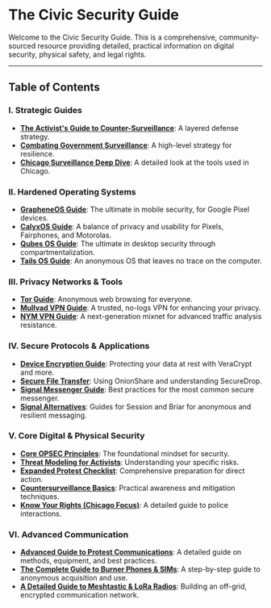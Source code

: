 # The Civic Security Guide

Welcome to the Civic Security Guide. This is a comprehensive, community-sourced resource providing detailed, practical information on digital security, physical safety, and legal rights.

---

## Table of Contents

### I. Strategic Guides
*   [**The Activist's Guide to Counter-Surveillance**](./strategic-guides/countering_surveillance_guide.md): A layered defense strategy.
*   [**Combating Government Surveillance**](./strategic-guides/combating_surveillance.md): A high-level strategy for resilience.
*   [**Chicago Surveillance Deep Dive**](./strategic-guides/chicago_surveillance.md): A detailed look at the tools used in Chicago.

### II. Hardened Operating Systems
*   [**GrapheneOS Guide**](./hardened-os/GrapheneOS_Guide.md): The ultimate in mobile security, for Google Pixel devices.
*   [**CalyxOS Guide**](./hardened-os/CalyxOS_Guide.md): A balance of privacy and usability for Pixels, Fairphones, and Motorolas.
*   [**Qubes OS Guide**](./hardened-os/qubes_os_guide.md): The ultimate in desktop security through compartmentalization.
*   [**Tails OS Guide**](./digital-security/tails_os_guide.md): An anonymous OS that leaves no trace on the computer.

### III. Privacy Networks & Tools
*   [**Tor Guide**](./privacy-networks/Tor_Guide.md): Anonymous web browsing for everyone.
*   [**Mullvad VPN Guide**](./privacy-networks/Mullvad_VPN_Guide.md): A trusted, no-logs VPN for enhancing your privacy.
*   [**NYM VPN Guide**](./privacy-networks/NYM_VPN_Guide.md): A next-generation mixnet for advanced traffic analysis resistance.

### IV. Secure Protocols & Applications
*   [**Device Encryption Guide**](./secure-protocols/device_encryption.md): Protecting your data at rest with VeraCrypt and more.
*   [**Secure File Transfer**](./secure-protocols/secure_file_transfer.md): Using OnionShare and understanding SecureDrop.
*   [**Signal Messenger Guide**](./digital-security/signal_guide.md): Best practices for the most common secure messenger.
*   [**Signal Alternatives**](./secure-protocols/signal_alternatives.md): Guides for Session and Briar for anonymous and resilient messaging.

### V. Core Digital & Physical Security
*   [**Core OPSEC Principles**](./digital-security/opsec_principles_guide.md): The foundational mindset for security.
*   [**Threat Modeling for Activists**](./digital-security/threat_modeling_guide.md): Understanding your specific risks.
*   [**Expanded Protest Checklist**](./physical-security/protest_checklist.md): Comprehensive preparation for direct action.
*   [**Countersurveillance Basics**](./physical-security/countersurveillance.md): Practical awareness and mitigation techniques.
*   [**Know Your Rights (Chicago Focus)**](./legal-rights/know_your_rights.md): A detailed guide to police interactions.

### VI. Advanced Communication
*   [**Advanced Guide to Protest Communications**](./communication-guides/protest_comms_guide.md): A detailed guide on methods, equipment, and best practices.
*   [**The Complete Guide to Burner Phones & SIMs**](./communication-guides/burner_phone_guide.md): A step-by-step guide to anonymous acquisition and use.
*   [**A Detailed Guide to Meshtastic & LoRa Radios**](./communication-guides/meshtastic_lora_guide.md): Building an off-grid, encrypted communication network.
